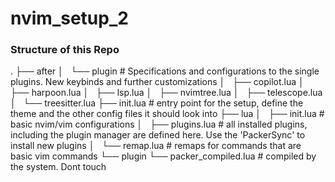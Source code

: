 # nvim_setup_2

### Structure of this Repo
.
├── after
│   └── plugin                      # Specifications and configurations to the single plugins. New keybinds and further customizations
│       ├── copilot.lua
│       ├── harpoon.lua
│       ├── lsp.lua
│       ├── nvimtree.lua
│       ├── telescope.lua
│       └── treesitter.lua
├── init.lua                        # entry point for the setup, define the theme and the other config files it should look into
├── lua
│   ├── init.lua                    # basic nvim/vim configurations 
│   ├── plugins.lua                 # all installed plugins, including the plugin manager are defined here. Use the 'PackerSync' to install new plugins 
│   └── remap.lua                   # remaps for commands that are basic vim commands
└── plugin
    └── packer_compiled.lua         # compiled by the system. Dont touch
